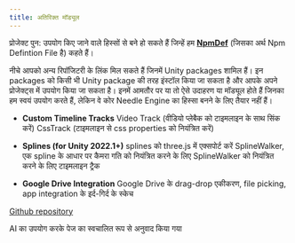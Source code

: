 ```yaml
---
title: अतिरिक्त मॉड्यूल
---
```


प्रोजेक्ट पुन: उपयोग किए जाने वाले हिस्सों से बने हो सकते हैं जिन्हें हम [**NpmDef**](./project-structure.md#npm-definition-files) (जिसका अर्थ Npm Defintion File है) कहते हैं।

नीचे आपको अन्य रिपॉजिटरी के लिंक मिल सकते हैं जिनमें Unity packages शामिल हैं। इन packages को किसी भी Unity package की तरह इंस्टॉल किया जा सकता है और आपके अपने प्रोजेक्ट्स में उपयोग किया जा सकता है। इनमें आमतौर पर या तो ऐसे उदाहरण या मॉड्यूल होते हैं जिनका हम स्वयं उपयोग करते हैं, लेकिन वे कोर Needle Engine का हिस्सा बनने के लिए तैयार नहीं हैं।

   - **Custom Timeline Tracks**
     Video Track (वीडियो प्लेबैक को टाइमलाइन के साथ सिंक करें)
     CssTrack (टाइमलाइन से css properties को नियंत्रित करें)

   - **Splines (for Unity 2022.1+)**
     splines को three.js में एक्सपोर्ट करें
     SplineWalker, एक spline के आधार पर कैमरा गति को नियंत्रित करने के लिए
     SplineWalker को नियंत्रित करने के लिए टाइमलाइन ट्रैक

   - **Google Drive Integration**
     Google Drive के drag-drop एकीकरण, file picking, app integration के इर्द-गिर्द के स्केच


[Github repository](https://github.com/needle-tools/needle-engine-modules)



AI का उपयोग करके पेज का स्वचालित रूप से अनुवाद किया गया